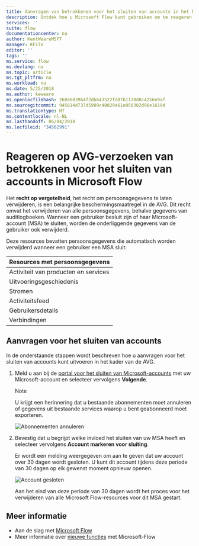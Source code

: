 ```yaml
---
title: Aanvragen van betrokkenen voor het sluiten van accounts in het kader van de AVG met Microsoft Flow voor Microsoft-accounts (MSA) | Microsoft Docs
description: Ontdek hoe u Microsoft Flow kunt gebruiken om te reageren op aanvragen van betrokkenen voor het sluiten van accounts in het kader van de AVG voor Microsoft-accounts.
services: ''
suite: flow
documentationcenter: na
author: KentWeareMSFT
manager: KFile
editor: ''
tags: ''
ms.service: flow
ms.devlang: na
ms.topic: article
ms.tgt_pltfrm: na
ms.workload: na
ms.date: 5/25/2018
ms.author: keweare
ms.openlocfilehash: 268e6039b4f2dbb43522fd07b1120d8c4256e9af
ms.sourcegitcommit: 945614d737d5909c40029a61e050302d96e1619d
ms.translationtype: HT
ms.contentlocale: nl-NL
ms.lasthandoff: 06/04/2018
ms.locfileid: "34562991"
---
```

# <a name="responding-to-gdpr-data-subject-account-close-requests-for-microsoft-flow"></a>Reageren op AVG-verzoeken van betrokkenen voor het sluiten van accounts in Microsoft Flow

Het **recht op vergetelheid**, het recht om persoonsgegevens te laten verwijderen, is een belangrijke beschermingsmaatregel in de AVG. Dit recht omvat het verwijderen van alle persoonsgegevens, behalve gegevens van auditlogboeken. Wanneer een gebruiker besluit zijn of haar Microsoft-account (MSA) te sluiten, worden de onderliggende gegevens van de gebruiker ook verwijderd.

Deze resources bevatten persoonsgegevens die automatisch worden verwijderd wanneer een gebruiker een MSA sluit:

|Resources met persoonsgegevens|
|------|
|Activiteit van producten en services|
|Uitvoeringsgeschiedenis|
|Stromen|
|Activiteitsfeed|
|Gebruikersdetails|
|Verbindingen|

## <a name="account-close-requests"></a>Aanvragen voor het sluiten van accounts

In de onderstaande stappen wordt beschreven hoe u aanvragen voor het sluiten van accounts kunt uitvoeren in het kader van de AVG.

1. Meld u aan bij de [portal voor het sluiten van Microsoft-accounts](http://go.microsoft.com/fwlink/?LinkId=523898) met uw Microsoft-account en selecteer vervolgens **Volgende**.

    > [!NOTE]
    > U krijgt een herinnering dat u bestaande abonnementen moet annuleren of gegevens uit bestaande services waarop u bent geabonneerd moet exporteren.
    >
    >

    ![Abonnementen annuleren](./media/gdpr-dsr-delete-msa/accountclose.png)

1. Bevestig dat u begrijpt welke invloed het sluiten van uw MSA heeft en selecteer vervolgens **Account markeren voor sluiting**.

    Er wordt een melding weergegeven om aan te geven dat uw account over 30 dagen wordt gesloten. U kunt dit account tijdens deze periode van 30 dagen op elk gewenst moment opnieuw openen.

    ![Account gesloten](./media/gdpr-dsr-delete-msa/accountclosed.png)

    Aan het eind van deze periode van 30 dagen wordt het proces voor het verwijderen van alle Microsoft Flow-resources voor dit MSA gestart.

## <a name="learn-more"></a>Meer informatie

* Aan de slag met [Microsoft Flow](getting-started.md)
* Meer informatie over [nieuwe functies](release-notes.md) met Microsoft-Flow
